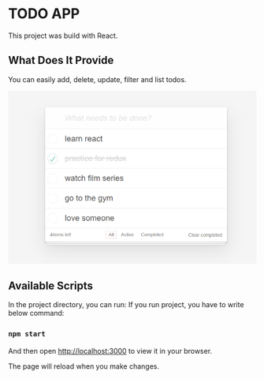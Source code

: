 # TODO APP

This project was build with React.

## What Does It Provide

You can easily add, delete, update, filter and list todos.

![Screenshot](./public/ss.png)

## Available Scripts

In the project directory, you can run:
If you run project, you have to write below command:

### `npm start`

And then open
[http://localhost:3000](http://localhost:3000) to view it in your browser.

The page will reload when you make changes.
